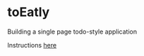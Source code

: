 # toEatly
Building a single page todo-style application

Instructions [here](https://github.com/sf-wdi-22-23/modules/tree/master/w03-intro-backend-with-express/d2-dawn-dusk-to-eatly)
